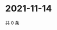 # 2021-11-14

共 0 条

<!-- BEGIN WEIBO -->
<!-- 最后更新时间 Sun Nov 14 2021 05:12:21 GMT+0800 (China Standard Time) -->

<!-- END WEIBO -->
